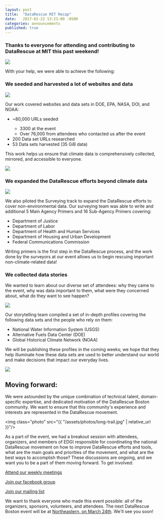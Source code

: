 ```yaml
---
layout: post
title:  "DataRescue MIT Recap"
date:   2017-02-22 13:21:00 -0500
categories: announcements
published: true
---
```


<h3>Thanks to everyone for attending and contributing to DataRescue at MIT this past weekend! </h3>
<img class="photo-wide" src="{{ "/assets/photos/harvest-wide-announce.jpg" | relative_url }}"/>
<p class="lead"> With your help, we were able to achieve the following:</p>

<h3>We seeded and harvested a lot of websites and data</h3>
<img class="photo" src="{{ "/assets/photos/harvest-table.jpg" | relative_url }}"/>
<p>Our work covered websites and data sets in DOE, EPA, NASA, DOI, and NOAA:</p>
<ul>
<li>~80,000 URLs seeded </li>
<ul>
<li>3300 at the event</li>
<li>Over 76,000 from attendees who contacted us after the event</li>
</ul>
<li>200 Data set URLs researched</li>
<li>53 Data sets harvested (35 GiB data)</li>
</ul>
<p>This work helps us ensure that climate data is comprehensively collected, mirrored, and accessible to everyone.</p>
<img class="photo-wide" src="{{ "/assets/photos/seeder-smiles.jpg" | relative_url }}"/>

<h3>We expanded the DataRescue efforts beyond climate data</h3>
<img class="photo-wide" src="{{ "/assets/photos/surveyors.jpg" | relative_url }}"/>
<p>We also piloted the Surveying track to expand the DataRescue efforts to cover non-environmental data. Our surveying team was able to write and additional 5 Main Agency Primers and 16 Sub-Agency Primers covering:</p>
<ul>
<li>Department of Justice</li>
<li>Department of Labor </li>
<li>Department of Health and Human Services</li>
<li>Department of Housing and Urban Development</li>
<li>Federal Communications Commission</li>
</ul>
<p>Writing primers is the first step in the DataRescue process, and the work done by the surveyors at our event allows us to begin rescuing important non-climate-related data!</p>

<h3>We collected data stories</h3>
<p>We wanted to learn about our diverse set of attendees: why they came to the event, why was data important to them, what were they concerned about, what do they want to see happen? </p>
<img class="photo-wide" src="{{ "/assets/photos/all-ages.jpg" | relative_url }}"/>
<p>Our storytelling team compiled a set of in-depth profiles covering the following data sets and the people who rely on them:</p>
<ul><li>National Water Information System (USGS)</li>
<li>Alternative Fuels Data Center (DOE)</li>
<li>Global Historical Climate Network (NOAA)</li>
</ul>
<p>We will be publishing these profiles in the coming weeks; we hope that they help illuminate how these data sets are used to better understand our world and make decisions that impact our everyday lives.</p>
<img class="photo-wide" src="{{ "/assets/photos/discussion-close.jpg" | relative_url }}"/>

<h2>Moving forward:</h2>
<p class="lead">We were astounded by the unique combination of technical talent, domain-specific expertise, and dedicated motivation of the DataRescue Boston community. We want to ensure that this community's experience and interests are represented in the DataRescue movement.</p> 

<img class="photo" src="{{ "/assets/photos/long-trail.jpg" | relative_url }}"/>
<p>As a part of the event, we had a breakout session with attendees, organizers, and members of EDGI responsible for coordinating the national DataRescue movement on how to improve DataRescue efforts and tools, what are the main goals and priorities of the movement, and what are the best ways to accomplish those? These discussions are ongoing, and we want you to be a part of them moving forward. To get involved:</p>
<p><a class="btn btn-warning" href="{{"/meetings/" | relative_url}}"><i class="fa fa-users"></i> Attend our weekly meetings</a></p>
<p><a class="btn btn-primary btn-lg" href="https://www.facebook.com/groups/datarescueboston/"><i class="fa fa-facebook-square" aria-hidden="true"></i> Join our facebook group </a></p>
<p><a class="btn btn-warning btn-lg" href="https://groups.google.com/forum/#!forum/datarescuebos"><i class="fa fa-envelope-o" aria-hidden="true"></i> Join our mailing list </a></p>

<p>We want to thank everyone who made this event possible: all of the organizers, sponsors, volunteers, and attendees. The next DataRescue Boston event will be at <a class="btn btn-warning" href="{{"/northeastern/" | relative_url}}">Northeastern, on March 24th</a>. We'll see you soon!</p>
